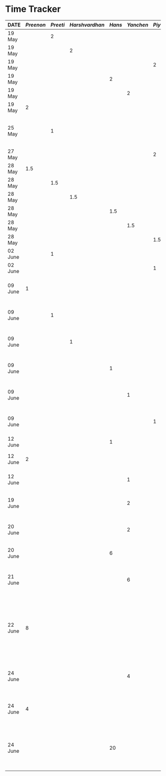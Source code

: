 # Time Tracker

| **DATE** | _Preenon_ | _Preeti_ | _Harshvardhan_ | _Hans_ | _Yanchen_ | _Piyush_ | _Task_                                                                    |
|----------|-----------|----------|----------------|--------|-----------|----------|---------------------------------------------------------------------------|
| 19 May   |           | 2        |                |        |           |          | Discuss the app idea                                                      |
| 19 May   |           |          | 2              |        |           |          | Discuss the app idea                                                      |
| 19 May   |           |          |                |        |           | 2        | Discuss the app idea                                                      |
| 19 May   |           |          |                | 2      |           |          | Discuss the app idea                                                      |
| 19 May   |           |          |                |        | 2         |          | Discuss the app idea                                                      |
| 19 May   | 2         |          |                |        |           |          | Discuss the app idea                                                      |
| 25 May   |           | 1        |                |        |           |          | Create presentation and add skeleton slides for layout with content       |
| 27 May   |           |          |                |        |           | 2        | Intitialize and Build Presentation                                        |
| 28 May   | 1.5       |          |                |        |           |          | Finish Presentation                                                       |
| 28 May   |           | 1.5      |                |        |           |          | Finish Presentation                                                       |
| 28 May   |           |          | 1.5            |        |           |          | Finish Presentation                                                       |
| 28 May   |           |          |                | 1.5    |           |          | Finish Presentation                                                       |
| 28 May   |           |          |                |        | 1.5       |          | Finish Presentation                                                       |
| 28 May   |           |          |                |        |           | 1.5      | Finish Presentation                                                       |
| 02 June  |           | 1        |                |        |           |          | Finish D1 Proposal                                                        |
| 02 June  |           |          |                |        |           | 1        | Finish D1 Proposal                                                        |
| 09 June  | 1         |          |                |        |           |          | Discuss Architecture, Tech stack and who builds what                      |
| 09 June  |           | 1        |                |        |           |          | Discuss Architecture, Tech stack and who builds what                      |
| 09 June  |           |          | 1              |        |           |          | Discuss Architecture, Tech stack and who builds what                      |
| 09 June  |           |          |                | 1      |           |          | Discuss Architecture, Tech stack and who builds what                      |
| 09 June  |           |          |                |        | 1         |          | Discuss Architecture, Tech Stack, and who builds what                     |
| 09 June  |           |          |                |        |           | 1        | Discuss Architecture, Tech Stack, and who builds what                     |
| 12 June  |           |          |                | 1      |           |          | Set up basic frontend project                                             |
| 12 June  | 2         |          |                |        |           |          | Create sample Database E-R Diagram                                        |
| 12 June  |           |          |                |        | 1         |          | Create sample Database E-R Diagram                                        |
| 19 June  |           |          |                |        | 2         |          | Create Cockroach Cloud DB and implement db skeleton code                  |
| 20 June  |           |          |                |        | 2         |          | Implement schema, APIs and unit tests for Users and Parties               |
| 20 June  |           |          |                | 6      |           |          | Set up navigation and skeleton screens                                    |
| 21 June  |           |          |                |        | 6         |          | Implement schema, APIs and unit tests for Guests, Hosts, and Transactions |
| 22 June  | 8         |          |                |        |           |          | Implement schema, APIs and unit tests for Tags, PartyLocations and MusicSuggestions as well as update Parties schema and associated APIs/tests|
| 24 June  |           |          |                |        | 4         |          | Merge database branches in preparation for connecting to frontend         |
| 24 June  | 4         |          |                |        |           |          | Merge database branches in preparation for connecting to frontend         |
| 24 June  |           |          |                | 20     |           |          | Full frontend implementation of MyParties screen and PartyDetail screen, added navigation graph for Party Details        |
